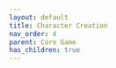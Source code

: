 ```yaml
---
layout: default
title: Character Creation
nav_order: 4
parent: Core Game
has_children: true
---
```

